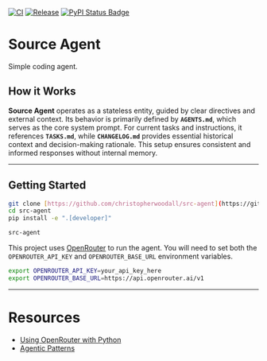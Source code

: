 <p align="center">

[![CI][ci-badge]][ci-url]
[![Release][release-badge]][release-url]
[![PyPI Status Badge][pypi-badge]][pypi-url]

</p>

[ci-badge]: https://github.com/christopherwoodall/src-agent/actions/workflows/lint.yaml/badge.svg?branch=main
[ci-url]: https://github.com/christopherwoodall/src-agent/actions/workflows/lint.yml
[pypi-badge]: https://badge.fury.io/py/src-agent.svg
[pypi-url]: https://pypi.org/project/src-agent/
[release-badge]: https://github.com/christopherwoodall/src-agent/actions/workflows/release.yml/badge.svg
[release-url]: https://github.com/christopherwoodall/src-agent/actions/workflows/release.yml

# Source Agent
Simple coding agent.

## How it Works
**Source Agent** operates as a stateless entity, guided by clear directives and external context. Its behavior is primarily defined by **`AGENTS.md`**, which serves as the core system prompt. For current tasks and instructions, it references **`TASKS.md`**, while **`CHANGELOG.md`** provides essential historical context and decision-making rationale. This setup ensures consistent and informed responses without internal memory.

---

## Getting Started

```bash
git clone [https://github.com/christopherwoodall/src-agent](https://github.com/christopherwoodall/src-agent)
cd src-agent
pip install -e ".[developer]"

src-agent
```

This project uses [OpenRouter](https://openrouter.ai/) to run the agent. You will need to set both the `OPENROUTER_API_KEY` and `OPENROUTER_BASE_URL` environment variables.

```bash
export OPENROUTER_API_KEY=your_api_key_here
export OPENROUTER_BASE_URL=https://api.openrouter.ai/v1
```

---


# Resources
  - [Using OpenRouter with Python](https://openrouter.ai/docs/quickstart)
  - [Agentic Patterns](https://agentic-patterns.com/)
